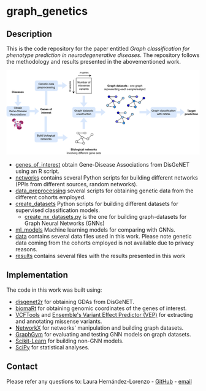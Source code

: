 # graph_genetics
<div id="top"></div>

## Description

This is the code repository for the paper entitled *Graph classification for phenotype prediction in neurodegenerative diseases*. The repository follows the methodology and results presented in the abovementioned work. 

![Image](figure1.png)

* [genes_of_interest](genes_of_interest) obtain Gene-Disease Associations from DisGeNET using an R script.
* [networks](networks) contains several Python scripts for building different networks (PPIs from different sources, random networks).
* [data_preprocessing](data_preprocessing) several scripts for obtaining genetic data from the different cohorts employed.
* [create_datasets](create_datasets) Python scripts for building different datasets for supervised classification models.
  * [create_nx_datasets.py](create_datasets/create_nx_datasets.py) is the one for building graph-datasets for Graph Neural Networks (GNNs)
* [ml_models](ml_models) Machine learning models for comparing with GNNs.
* [data](data) contains several data files used in this work. Please note genetic data coming from the cohorts employed is not available due to privacy reasons.
* [results](results) contains several files with the results presented in this work

## Implementation

The code in this work was built using:

* [disgenet2r](https://www.disgenet.org/disgenet2r) for obtaining GDAs from DisGeNET.
* [biomaRt](https://bioconductor.org/packages/release/bioc/html/biomaRt.html) for obtaining genomic coordinates of the genes of interest.
* [VCFTools](http://vcftools.sourceforge.net/) and [Ensemble's Variant Effect Predictor (VEP)](https://www.ensembl.org/info/docs/tools/vep/index.html) for extracting and annotating missense variants.
* [NetworkX](https://networkx.org/) for networks' manipulation and building graph datasets.
* [GraphGym](https://github.com/snap-stanford/GraphGym) for evaluating and testing GNN models on graph datasets.
* [Scikit-Learn](https://scikit-learn.org/stable/) for building non-GNN models.
* [SciPy](https://scipy.org/) for statistical analyses.

## Contact
Please refer any questions to:
Laura Hernández-Lorenzo - [GitHub](https://github.com/laurahdezlorenzo) - [email](laurahl@ucm.es)
